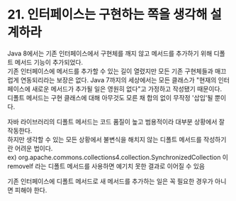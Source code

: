 # 21. 인터페이스는 구현하는 쪽을 생각해 설계하라

Java 8에서는 기존 인터페이스에서 구현체를 깨지 않고 메서드를 추가하기 위해 디폴트 메서드 기능이 추가되었다.  
기존 인터페이스에 메서드를 추가할 수 있는 길이 열렸지만 모든 기존 구현체들과 매끄럽게 연동되리라는 보장은 없다.
Java 7까지의 세상에서는 모든 클래스가 "현재의 인터페이스에 새로운 메서드가 추가될 일은 영원히 없다"고 가정하고 작성됐기 때문이다.  
디폴트 메서드는 구현 클래스에 대해 아무것도 모른 채 합의 없이 무작정 '삽입'될 뿐이다.

자바 라이브러리의 디폴트 메서드는 코드 품질이 높고 범용적이라 대부분 상황에서 잘 작동한다.  
하지만 생각할 수 있는 모든 상황에서 불변식을 해치지 않는 디폴트 메서드를 작성하기란 어려운 법이다.  
ex) org.apache.commons.collections4.collection.SynchronizedCollection 이 removeIf 라는 디폴트 메서드를 사용하면 예기치 못한 결과로 이어질 수 있음

기존 인터페이스에 디폴트 메서드로 새 메서드를 추가하는 일은 꼭 필요한 경우가 아니면 피해야 한다.
